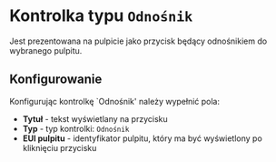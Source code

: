 # Kontrolka typu `Odnośnik`

Jest prezentowana na pulpicie jako przycisk będący odnośnikiem do wybranego pulpitu.

## Konfigurowanie

Konfigurując kontrolkę `Odnośnik' należy wypełnić pola:

- **Tytuł** - tekst wyświetlany na przycisku
- **Typ** - typ kontrolki: `Odnośnik`
- **EUI pulpitu** - identyfikator pulpitu, który ma być wyświetlony po kliknięciu przycisku